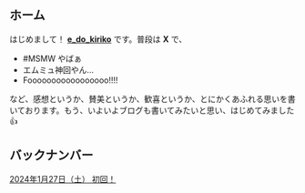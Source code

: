 ## ホーム

はじめまして！ [**e_do_kiriko**](https://twitter.com/e_do_kiriko) です。普段は **X** で、

* #MSMW やばぁ
* エムミュ神回やん…
* Fooooooooooooooooo!!!!

など、感想というか、賛美というか、歓喜というか、とにかくあふれる思いを書いております。もう、いよいよブログも書いてみたいと思い、はじめてみました👍

## バックナンバー

[2024年1月27日（土） 初回！](docs/20240127.md)